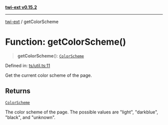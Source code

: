 [**twi-ext v0.15.2**](../README.md)

***

[twi-ext](../README.md) / getColorScheme

# Function: getColorScheme()

> **getColorScheme**(): [`ColorScheme`](../type-aliases/ColorScheme.md)

Defined in: [ts/util.ts:11](https://github.com/Robot-Inventor/twi-ext/blob/e1fc343be23436036fe5edff8ee4936391bb2f4f/src/ts/util.ts#L11)

Get the current color scheme of the page.

## Returns

[`ColorScheme`](../type-aliases/ColorScheme.md)

The color scheme of the page. The possible values are "light", "darkblue", "black", and "unknown".
